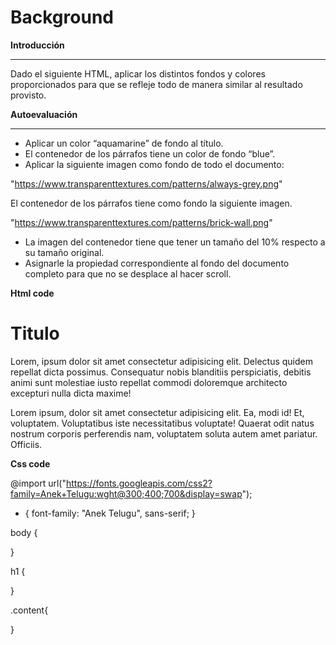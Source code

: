 # Background

**Introducción**

---

Dado el siguiente HTML, aplicar los distintos fondos y colores proporcionados para que se refleje todo de manera similar al resultado provisto.

**Autoevaluación**

---

- Aplicar un color “aquamarine” de fondo al título.
- El contenedor de los párrafos tiene un color de fondo “blue”.
- Aplicar la siguiente imagen como fondo de todo el documento:

"https://www.transparenttextures.com/patterns/always-grey.png"

El contenedor de los párrafos tiene como fondo la siguiente imagen.

"https://www.transparenttextures.com/patterns/brick-wall.png"

- La imagen del contenedor tiene que tener un tamaño del 10% respecto a su tamaño original.
- Asignarle la propiedad correspondiente al fondo del documento completo para que no se desplace al hacer scroll.

**Html code**

<!DOCTYPE html>
<html lang="en">
  <head>
    <meta charset="UTF-8" />
    <meta http-equiv="X-UA-Compatible" content="IE=edge" />
    <meta name="viewport" content="width=device-width, initial-scale=1.0" />
    <title>Background</title>
    <link rel="stylesheet" href="style.css" />
  </head>
  <body>
    <h1>Titulo</h1>
    <div class="content">
      <p>
        Lorem, ipsum dolor sit amet consectetur adipisicing elit. Delectus
        quidem repellat dicta possimus. Consequatur nobis blanditiis
        perspiciatis, debitis animi sunt molestiae iusto repellat commodi
        doloremque architecto excepturi nulla dicta maxime!
      </p>
      <p>
        Lorem ipsum, dolor sit amet consectetur adipisicing elit. Ea, modi id!
        Et, voluptatem. Voluptatibus iste necessitatibus voluptate! Quaerat odit
        natus nostrum corporis perferendis nam, voluptatem soluta autem amet
        pariatur. Officiis.
      </p>
    </div>
  </body>
</html>

**Css code**

@import url("https://fonts.googleapis.com/css2?family=Anek+Telugu:wght@300;400;700&display=swap");

* {
  font-family: "Anek Telugu", sans-serif;
}

body {

}

h1 {

}

.content{
  
}
